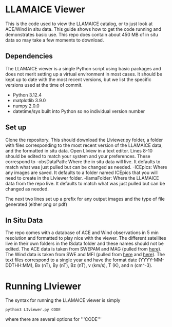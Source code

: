 # LLAMAICE Viewer
This is the code used to view the LLAMAICE catalog, or to just look at ACE/Wind in situ data. This guide shows how to get the code running and demonstrates basic use. This repo does contain about 450 MB of in situ data so may take a few moments to download.

## Dependencies
The LLAMAICE viewer is a single Python script  using basic packages and does not merit setting up a virtual environment in most cases. It should be kept up to date with the most recent versions, but we list the specific versions used at the time of commit.
- Python 3.12.4
- matplotlib 3.9.0
- numpy 2.0.0
- datetime/sys built into Python so no individual version number

## Set up
Clone the repository. This should download the LIviewer.py folder, a folder with files corresponding to the most recent version of the LLAMAICE data, and the formatted in situ data. Open LIview in a text editor. Lines 8-10 should be edited to match your system and your preferences. These correspond to
-obsDataPath: Where the in situ data will live. It defaults to match what was just pulled but can be changed as needed.
-ICEpics: Where any images are saved. It defaults to a folder named ICEpics that you will need to create in the LIviewer folder.
-llamaFolder: Where the LLAMAICE data from the repo live. It defaults to match what was just pulled but can be changed as needed.

The next two lines set up a prefix for any output images and the type of file generated (either png or pdf)

## In Situ Data
The repo comes with a database of ACE and Wind observations in 5 min resolution and formatted to play nice with the viewer. The different satellites live in their own folders in the ISdata folder and these names should not be edited. The ACE data is taken from SWEPAM and MAG (pulled from [here](https://izw1.caltech.edu/ACE/ASC/browse/browse_data_select.cgi?command=28)). The Wind data is taken from SWE and MFI (pulled from [here](https://cdaweb.gsfc.nasa.gov/pub/data/wind/swe/ascii/2-min/) and [here](https://spdf.gsfc.nasa.gov/pub/data/wind/mfi/ascii/1min_ascii/)). The text files correspond to a single year and have the format date (YYYY-MM-DDTHH:MM), Bx (nT), By (nT), Bz (nT), v (km/s), T (K), and n (cm^-3).

# Running LIviewer
The syntax for running the LLAMAICE viewer is simply
```
python3 LIviewer.py CODE
```
where there are several options for '''CODE'''